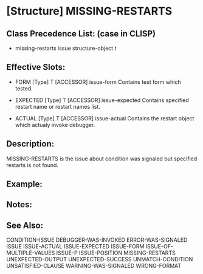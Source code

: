 # [Structure] MISSING-RESTARTS

## Class Precedence List: (case in CLISP)

* missing-restarts issue structure-object t

## Effective Slots:

* FORM [Type] T
[ACCESSOR] issue-form
Contains test form which tested.

* EXPECTED [Type] T
[ACCESSOR] issue-expected
Contains specified restart name or restart names list.

* ACTUAL [Type] T
[ACCESSOR] issue-actual
Contains the restart object which actualy invoke debugger.

## Description:
MISSING-RESTARTS is the issue about condition was signaled but specified restarts is not found.

## Example:

## Notes:

## See Also:

CONDITION-ISSUE
DEBUGGER-WAS-INVOKED
ERROR-WAS-SIGNALED
ISSUE
ISSUE-ACTUAL
ISSUE-EXPECTED
ISSUE-FORM
ISSUE-OF-MULTIPLE-VALUES
ISSUE-P
ISSUE-POSITION
MISSING-RESTARTS
UNEXPECTED-OUTPUT
UNEXPECTED-SUCCESS
UNMATCH-CONDITION
UNSATISFIED-CLAUSE
WARNING-WAS-SIGNALED
WRONG-FORMAT

